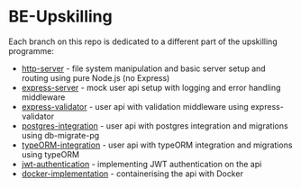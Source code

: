 # BE-Upskilling

Each branch on this repo is dedicated to a different part of the upskilling programme:

* [http-server](https://github.com/diogo-SG/BE-Upskilling/tree/http-server) - file system manipulation and basic server setup and routing using pure Node.js (no Express)
* [express-server](https://github.com/diogo-SG/BE-Upskilling/tree/express-server) - mock user api setup with logging and error handling middleware
* [express-validator](https://github.com/diogo-SG/BE-Upskilling/tree/express-validator) - user api with validation middleware using express-validator
* [postgres-integration](https://github.com/diogo-SG/BE-Upskilling/tree/postgres-integration) - user api with postgres integration and migrations using db-migrate-pg
* [typeORM-integration](https://github.com/diogo-SG/BE-Upskilling/tree/typeORM-integration) - user api with typeORM integration and migrations using typeORM
* [jwt-authentication](https://github.com/diogo-SG/BE-Upskilling/tree/jwt-authentication) - implementing JWT authentication on the api
* [docker-implementation](https://github.com/diogo-SG/BE-Upskilling/tree/docker-implementation) - containerising the api with Docker